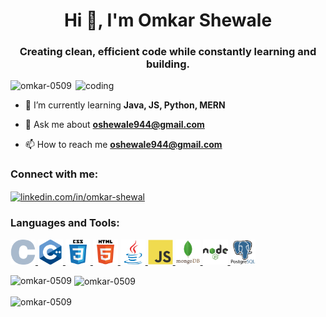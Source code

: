 <h1 align="center">Hi 👋, I'm Omkar Shewale</h1>
<h3 align="center">Creating clean, efficient code while constantly learning and building.</h3>

<img align="right" alt="coding" width="400" href="![image](https://github.com/user-attachments/assets/f887bb20-3bb6-4054-9c85-7339d9612ccd)">

<p align="left"> <img src="https://komarev.com/ghpvc/?username=omkar-0509&label=Profile%20views&color=0e75b6&style=flat" alt="omkar-0509" /> </p>

- 🌱 I’m currently learning **Java, JS, Python, MERN**

- 💬 Ask me about **oshewale944@gmail.com**

- 📫 How to reach me **oshewale944@gmail.com**

<h3 align="left">Connect with me:</h3>
<p align="left">
<a href="https://linkedin.com/in/linkedin.com/in/omkar-shewal" target="blank"><img align="center" src="https://raw.githubusercontent.com/rahuldkjain/github-profile-readme-generator/master/src/images/icons/Social/linked-in-alt.svg" alt="linkedin.com/in/omkar-shewal" height="30" width="40" /></a>
</p>

<h3 align="left">Languages and Tools:</h3>
<p align="left"> <a href="https://www.cprogramming.com/" target="_blank" rel="noreferrer"> <img src="https://raw.githubusercontent.com/devicons/devicon/master/icons/c/c-original.svg" alt="c" width="40" height="40"/> </a> <a href="https://www.w3schools.com/cpp/" target="_blank" rel="noreferrer"> <img src="https://raw.githubusercontent.com/devicons/devicon/master/icons/cplusplus/cplusplus-original.svg" alt="cplusplus" width="40" height="40"/> </a> <a href="https://www.w3schools.com/css/" target="_blank" rel="noreferrer"> <img src="https://raw.githubusercontent.com/devicons/devicon/master/icons/css3/css3-original-wordmark.svg" alt="css3" width="40" height="40"/> </a> <a href="https://www.w3.org/html/" target="_blank" rel="noreferrer"> <img src="https://raw.githubusercontent.com/devicons/devicon/master/icons/html5/html5-original-wordmark.svg" alt="html5" width="40" height="40"/> </a> <a href="https://www.java.com" target="_blank" rel="noreferrer"> <img src="https://raw.githubusercontent.com/devicons/devicon/master/icons/java/java-original.svg" alt="java" width="40" height="40"/> </a> <a href="https://developer.mozilla.org/en-US/docs/Web/JavaScript" target="_blank" rel="noreferrer"> <img src="https://raw.githubusercontent.com/devicons/devicon/master/icons/javascript/javascript-original.svg" alt="javascript" width="40" height="40"/> </a> <a href="https://www.mongodb.com/" target="_blank" rel="noreferrer"> <img src="https://raw.githubusercontent.com/devicons/devicon/master/icons/mongodb/mongodb-original-wordmark.svg" alt="mongodb" width="40" height="40"/> </a> <a href="https://nodejs.org" target="_blank" rel="noreferrer"> <img src="https://raw.githubusercontent.com/devicons/devicon/master/icons/nodejs/nodejs-original-wordmark.svg" alt="nodejs" width="40" height="40"/> </a> <a href="https://www.postgresql.org" target="_blank" rel="noreferrer"> <img src="https://raw.githubusercontent.com/devicons/devicon/master/icons/postgresql/postgresql-original-wordmark.svg" alt="postgresql" width="40" height="40"/> </a> </p>

<p><img align="left" src="https://github-readme-stats.vercel.app/api/top-langs?username=omkar-0509&show_icons=true&locale=en&layout=compact" alt="omkar-0509" /></p>

<p>&nbsp;<img align="center" src="https://github-readme-stats.vercel.app/api?username=omkar-0509&show_icons=true&locale=en" alt="omkar-0509" /></p>

<p><img align="center" src="https://github-readme-streak-stats.herokuapp.com/?user=omkar-0509&" alt="omkar-0509" /></p>


